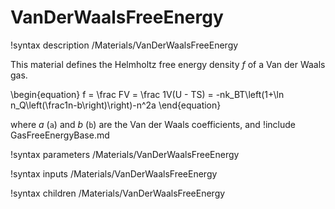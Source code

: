 # VanDerWaalsFreeEnergy

!syntax description /Materials/VanDerWaalsFreeEnergy

This material defines the Helmholtz free energy density $f$ of a Van der Waals gas.

\begin{equation}
f = \frac FV = \frac 1V(U - TS) = -nk_BT\left(1+\ln n_Q\left(\frac1n-b\right)\right)-n^2a
\end{equation}

where $a$ (`a`) and $b$ (`b`) are the Van der Waals coefficients, and
!include GasFreeEnergyBase.md

!syntax parameters /Materials/VanDerWaalsFreeEnergy

!syntax inputs /Materials/VanDerWaalsFreeEnergy

!syntax children /Materials/VanDerWaalsFreeEnergy
